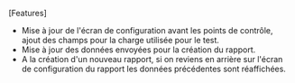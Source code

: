 [Features]
  - Mise à jour de l'écran de configuration avant les points de contrôle, ajout des champs pour la charge utilisée pour le test.
  - Mise à jour des données envoyées pour la création du rapport.
  - A la création d'un nouveau rapport, si on reviens en arrière sur l'écran de configuration du rapport les données précédentes sont réaffichées.